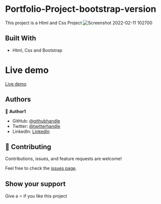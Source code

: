 # Portfolio-Project-bootstrap-version

This project is a Html and Css Project
![Screenshot 2022-02-11 102700](https://user-images.githubusercontent.com/66526480/153567165-c2576ba5-f419-4a3a-8b51-dbd096a3a9e5.png)

## Built With

- Html, Css and Bootstrap

# Live demo

[Live demo](https://aminabuhari.github.io/Portfolio-Project-bootstrap-version/)

## Authors

👤 **Author1**

- GitHub: [@githubhandle](https://github.com/AminaBuhari)
- Twitter: [@twitterhandle](https://twitter.com/AminaBuhari)
- LinkedIn: [LinkedIn](https://linkedin.com/in/AminaBuhari)

## 🤝 Contributing

Contributions, issues, and feature requests are welcome!

Feel free to check the [issues page](../../issues/).

## Show your support

Give a ⭐️ if you like this project
